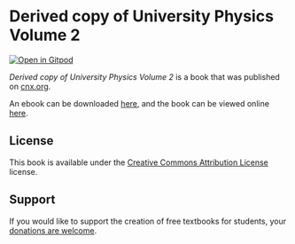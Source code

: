 # Derived copy of University Physics Volume 2

[![Open in Gitpod](https://gitpod.io/button/open-in-gitpod.svg)](https://gitpod.io/from-referrer/)

_Derived copy of University Physics Volume 2_ is a book that was published on [cnx.org](https://cnx.org/).

An ebook can be downloaded [here](https://github.com/cnx-user-books/cnxbook-derived-copy-of-university-physics-volume-2/releases/latest), and the book can be viewed online [here](https://github.com/cnx-user-books/cnxbook-derived-copy-of-university-physics-volume-2/releases/latest).

## License
This book is available under the [Creative Commons Attribution License](./LICENSE) license.

## Support
If you would like to support the creation of free textbooks for students, your [donations are welcome](https://riceconnect.rice.edu/donation/support-openstax-banner).
